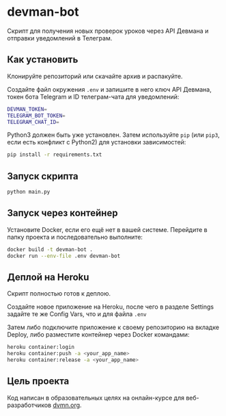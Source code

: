 # devman-bot

Скрипт для получения новых проверок уроков через API Девмана и отправки уведомлений в Телеграм.

## Как установить

Клонируйте репозиторий или скачайте архив и распакуйте.

Создайте файл окружения `.env` и запишите в него ключ API Девмана, токен бота Telegram и ID телеграм-чата для уведомлений:
```sh
DEVMAN_TOKEN=
TELEGRAM_BOT_TOKEN=
TELEGRAM_CHAT_ID=
```

Python3 должен быть уже установлен. 
Затем используйте `pip` (или `pip3`, если есть конфликт с Python2) для установки зависимостей:
```sh
pip install -r requirements.txt
```

## Запуск скрипта
```sh
python main.py
```

## Запуск через контейнер

Установите Docker, если его ещё нет в вашей системе. Перейдите в папку проекта и последовательно выполните:
```sh
docker build -t devman-bot .
docker run --env-file .env devman-bot
```

## Деплой на Heroku

Скрипт полностью готов к деплою. 

Создайте новое приложение на Heroku, после чего в разделе Settings задайте те же Config Vars, что и для файла `.env`

Затем либо подключите приложение к своему репозиторию на вкладке Deploy, либо разместите контейнер через Docker командами:
```sh
heroku container:login
heroku container:push -a <your_app_name>
heroku container:release -a <your_app_name>
```

## Цель проекта

Код написан в образовательных целях на онлайн-курсе для веб-разработчиков [dvmn.org](https://dvmn.org/).
